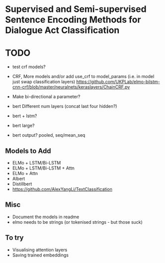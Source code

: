 # Supervised and Semi-supervised Sentence Encoding Methods for Dialogue Act Classification

# TODO
- test crf models?
- CRF, More models and/or add use_crf to model_params (i.e. in model just swap classification layers)
https://github.com/UKPLab/elmo-bilstm-cnn-crf/blob/master/neuralnets/keraslayers/ChainCRF.py

- Make bi-directional a parameter?

- bert Different num layers (concat last four hidden?)
- bert + lstm?
- bert large?
- bert output? pooled, seq/mean_seq

## Models to Add
- ELMo + LSTM/Bi-LSTM
- ELMo + LSTM/Bi-LSTM + Attn
- ELMo + Attn
- Albert 
- Distillbert
- https://github.com/AlexYangLi/TextClassification

## Misc
- Document the models in readme
- elmo needs to be strings (or tokenised strings - but those suck)

## To try
- Visualising attention layers
- Saving trained embeddings